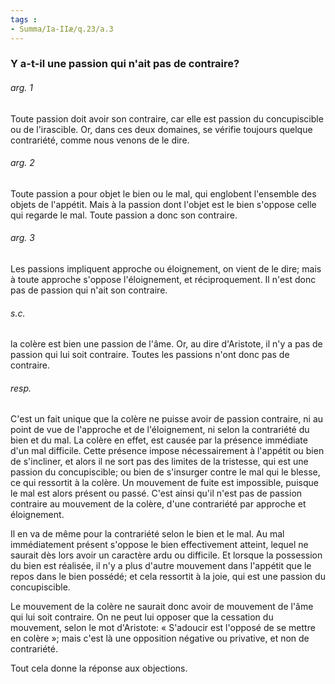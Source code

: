 ```yaml
---
tags : 
- Summa/Ia-IIæ/q.23/a.3
---
```


### Y a-t-il une passion qui n'ait pas de contraire?

###### arg. 1
Toute passion doit avoir son contraire, car elle est passion du concupiscible ou de l'irascible. Or, dans ces deux domaines, se vérifie toujours quelque contrariété, comme nous venons de le dire. 

###### arg. 2
Toute passion a pour objet le bien ou le mal, qui englobent l'ensemble des objets de l'appétit. Mais à la passion dont l'objet est le bien s'oppose celle qui regarde le mal. Toute passion a donc son contraire. 

###### arg. 3
Les passions impliquent approche ou éloignement, on vient de le dire; mais à toute approche s'oppose l'éloignement, et réciproquement. Il n'est donc pas de passion qui n'ait son contraire. 

###### s.c.
la colère est bien une passion de l'âme. Or, au dire d'Aristote, il n'y a pas de passion qui lui soit contraire. Toutes les passions n'ont donc pas de contraire. 

###### resp.
C'est un fait unique que la colère ne puisse avoir de passion contraire, ni au point de vue de l'approche et de l'éloignement, ni selon la contrariété du bien et du mal. La colère en effet, est causée par la présence immédiate d'un mal difficile. Cette présence impose nécessairement à l'appétit ou bien de s'incliner, et alors il ne sort pas des limites de la tristesse, qui est une passion du concupiscible; ou bien de s'insurger contre le mal qui le blesse, ce qui ressortit à la colère. Un mouvement de fuite est impossible, puisque le mal est alors présent ou passé. C'est ainsi qu'il n'est pas de passion contraire au mouvement de la colère, d'une contrariété par approche et éloignement. 

Il en va de même pour la contrariété selon le bien et le mal. Au mal immédiatement présent s'oppose le bien effectivement atteint, lequel ne saurait dès lors avoir un caractère ardu ou difficile. Et lorsque la possession du bien est réalisée, il n'y a plus d'autre mouvement dans l'appétit que le repos dans le bien possédé; et cela ressortit à la joie, qui est une passion du concupiscible. 

Le mouvement de la colère ne saurait donc avoir de mouvement de l'âme qui lui soit contraire. On ne peut lui opposer que la cessation du mouvement, selon le mot d'Aristote: « S'adoucir est l'opposé de se mettre en colère »; mais c'est là une opposition négative ou privative, et non de contrariété. 

Tout cela donne la réponse aux objections. 

